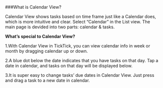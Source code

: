 ###What is Calendar View?

Calendar View shows tasks based on time frame just like a Calendar does, which is more intuitive and clear. Select “Calendar” in the List view. The main page is devided into two parts: calendar & tasks. 


**What’s special to Calendar View?**

1.With Calendar View in TickTick, you can view calendar info in week or month by dragging calendar up or down. 

2.A blue dot below the date indicates that you have tasks on that day. Tap a date in calendar, and tasks on that day will be displayed below.

3.It is super easy to change tasks’ due dates in Calendar View. Just press and drag a task to a new date in calendar. 